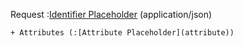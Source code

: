 Request :[Identifier Placeholder](identifier) (application/json)

    + Attributes (:[Attribute Placeholder](attribute))
